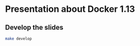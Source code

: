 Presentation about Docker 1.13
==============================


## Develop the slides

```bash
make develop
```